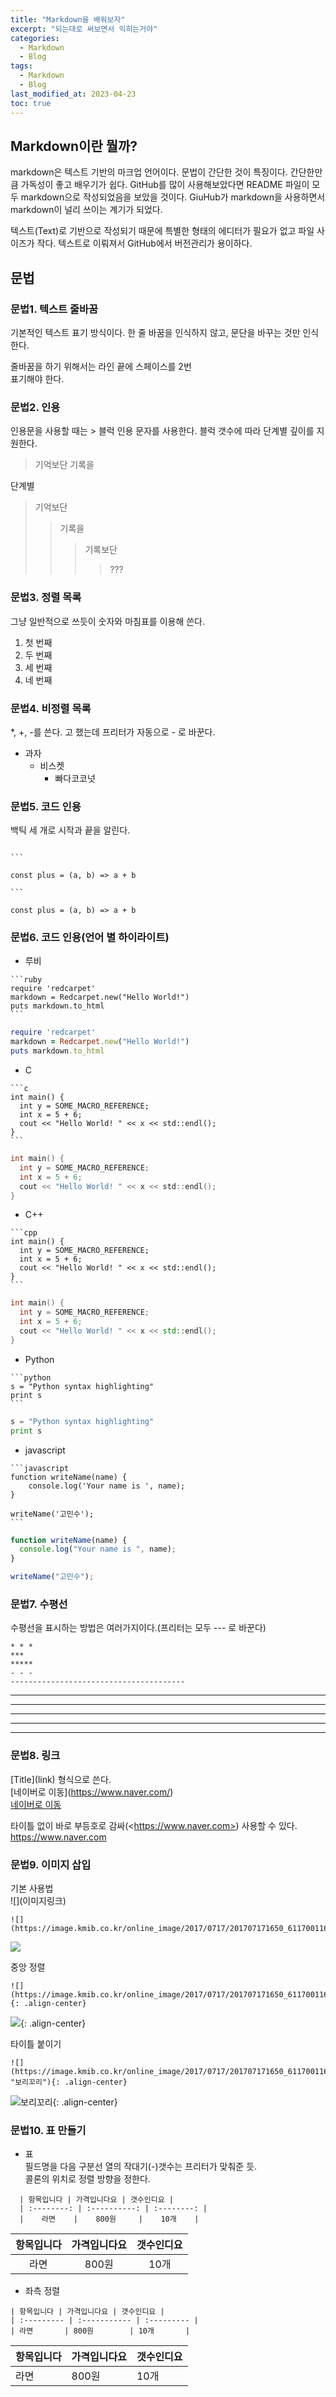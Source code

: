 ```yaml
---
title: "Markdown을 배워보자"
excerpt: "되는대로 써보면서 익히는거야"
categories:
  - Markdown
  - Blog
tags:
  - Markdown
  - Blog
last_modified_at: 2023-04-23
toc: true
---
```


## Markdown이란 뭘까?

markdown은 텍스트 기반의 마크업 언어이다. 문법이 간단한 것이 특징이다. 간단한만큼 가독성이 좋고 배우기가 쉽다. GitHub를 많이 사용해보았다면 README 파일이 모두 markdown으로 작성되었음을 보았을 것이다. GiuHub가 markdown을 사용하면서 markdown이 널리 쓰이는 계기가 되었다.

텍스트(Text)로 기반으로 작성되기 때문에 특별한 형태의 에디터가 필요가 없고 파일 사이즈가 작다. 텍스트로 이뤄져서 GitHub에서 버전관리가 용이하다.

## 문법

### 문법1. 텍스트 줄바꿈

기본적인 텍스트 표기 방식이다.
한 줄 바꿈을 인식하지 않고, 문단을 바꾸는 것만 인식한다.

줄바꿈을 하기 위해서는 라인 끝에 스페이스를 2번  
표기해야 한다.

### 문법2. 인용

인용문을 사용할 때는 > 블럭 인용 문자를 사용한다. 블럭 갯수에 따라 단계별 깊이를 지원한다.

> 기억보단 기록을

단계별

> 기억보단
>
> > 기록을
> >
> > > 기록보단
> > >
> > > > ???

### 문법3. 정렬 목록

그냥 일반적으로 쓰듯이 숫자와 마침표를 이용해 쓴다.

1. 첫 번째
2. 두 번째
3. 세 번째
4. 네 번째

### 문법4. 비정렬 목록

\*, +, -를 쓴다. 고 했는데 프리터가 자동으로 - 로 바꾼다.

- 과자
  - 비스켓
    - 빠다코코넛

### 문법5. 코드 인용

백틱 세 개로 시작과 끝을 알린다.

````

```

const plus = (a, b) => a + b

```

````

```
const plus = (a, b) => a + b
```

### 문법6. 코드 인용(언어 별 하이라이트)

- 루비

````
```ruby
require 'redcarpet'
markdown = Redcarpet.new("Hello World!")
puts markdown.to_html
```
````

```ruby
require 'redcarpet'
markdown = Redcarpet.new("Hello World!")
puts markdown.to_html
```

- C

````
```c
int main() {
  int y = SOME_MACRO_REFERENCE;
  int x = 5 + 6;
  cout << "Hello World! " << x << std::endl();
}
```
````

```c
int main() {
  int y = SOME_MACRO_REFERENCE;
  int x = 5 + 6;
  cout << "Hello World! " << x << std::endl();
}
```

- C++

````
```cpp
int main() {
  int y = SOME_MACRO_REFERENCE;
  int x = 5 + 6;
  cout << "Hello World! " << x << std::endl();
}
```
````

```cpp
int main() {
  int y = SOME_MACRO_REFERENCE;
  int x = 5 + 6;
  cout << "Hello World! " << x << std::endl();
}
```

- Python

````
```python
s = "Python syntax highlighting"
print s
```
````

```python
s = "Python syntax highlighting"
print s
```

- javascript

````
```javascript
function writeName(name) {
    console.log('Your name is ', name);
}

writeName('고민수');
```
````

```javascript
function writeName(name) {
  console.log("Your name is ", name);
}

writeName("고민수");
```

### 문법7. 수평선

수평선을 표시하는 방법은 여러가지이다.(프리터는 모두 --- 로 바꾼다)

```
* * *
***
*****
- - -
---------------------------------------
```

---

---

---

---

---

### 문법8. 링크

\[Title](link) 형식으로 쓴다.  
\[네이버로 이동](https://www.naver.com/)  
[네이버로 이동](https://www.naver.com/)

타이틀 없이 바로 부등호로 감싸(\<https://www.naver.com>) 사용할 수 있다.  
<https://www.naver.com>

### 문법9. 이미지 삽입

기본 사용법  
\!\[]\(이미지링크)

```
![](https://image.kmib.co.kr/online_image/2017/0717/201707171650_61170011619298_1.jpg)
```

![](https://image.kmib.co.kr/online_image/2017/0717/201707171650_61170011619298_1.jpg)

중앙 정렬

```
![](https://image.kmib.co.kr/online_image/2017/0717/201707171650_61170011619298_1.jpg){: .align-center}
```

![](https://image.kmib.co.kr/online_image/2017/0717/201707171650_61170011619298_1.jpg){: .align-center}

타이틀 붙이기

```
![](https://image.kmib.co.kr/online_image/2017/0717/201707171650_61170011619298_1.jpg "보리꼬리"){: .align-center}
```

![](https://image.kmib.co.kr/online_image/2017/0717/201707171650_61170011619298_1.jpg "보리꼬리"){: .align-center}

### 문법10. 표 만들기

- 표  
  필드명을 다음 구분선 열의 작대기(-)갯수는 프리터가 맞춰준 듯.  
  콜론의 위치로 정렬 방향을 정한다.

```
  | 항목입니다 | 가격입니다요 | 갯수인디요 |
  | :--------: | :----------: | :--------: |
  |    라면    |    800원     |    10개    |
```

| 항목입니다 | 가격입니다요 | 갯수인디요 |
| :--------: | :----------: | :--------: |
|    라면    |    800원     |    10개    |

- 좌측 정렬

```
| 항목입니다 | 가격입니다요 | 갯수인디요 |
| :--------- | :----------- | :--------- |
| 라면       | 800원        | 10개       |
```

| 항목입니다 | 가격입니다요 | 갯수인디요 |
| :--------- | :----------- | :--------- |
| 라면       | 800원        | 10개       |
